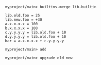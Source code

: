 ``` ucm :hide
myproject/main> builtins.merge lib.builtin
```

``` unison
lib.old.foo = 25
lib.new.foo = +30
a.x.x.x.x = 100
b.x.x.x.x = 100
c.y.y.y.y = lib.old.foo + 10
d.y.y.y.y = lib.old.foo + 10
bar = a.x.x.x.x + c.y.y.y.y
```

``` ucm
myproject/main> add
```

``` ucm :error
myproject/main> upgrade old new
```
